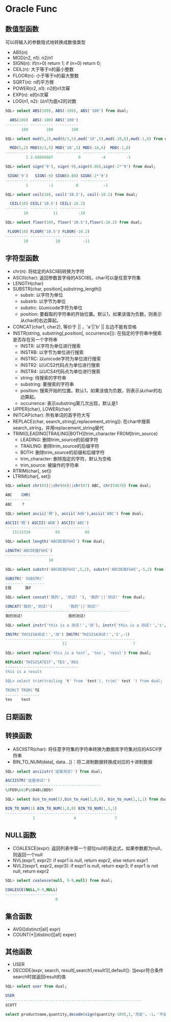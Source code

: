 # Oracle Func

## 数值型函数

可以将输入的参数隐式地转换成数值类型

- ABS(n)
- MOD(n2, n1): n2/n1
- SIGN(n): if(n>0)  return 1; if (n=0) return 0;
- CEIL(n): 大于等于n的最小整数
- FLOOR(n): 小于等于n的最大整数
- SQRT(n): n的平方根
- POWER(n2, n1): n2的n1次幂
- EXP(n): e的n次幂
- LOG(n1, n2): 以n1为底n2的对数

```sql
SQL> select ABS(100), ABS(-100), ABS('100') from dual;

  ABS(100)  ABS(-100) ABS('100')
---------- ---------- ----------
       100        100        100

SQL> select mod(5,2),mod(8/3,5),mod('10',5),mod(-10,6),mod(-1,0) from dual;

  MOD(5,2) MOD(8/3,5) MOD('10',5) MOD(-10,6)  MOD(-1,0)
---------- ---------- ----------- ---------- ----------
         1 2.66666667           0         -4         -1

SQL> select sign('9'), sign(-9),sign(0.00),sign(-2*'9') from dual;

 SIGN('9')   SIGN(-9) SIGN(0.00) SIGN(-2*'9')
---------- ---------- ---------- ------------
         1         -1          0           -1

SQL> select ceil(10), ceil('10.5'), ceil(-10.2) from dual;

  CEIL(10) CEIL('10.5') CEIL(-10.2)
---------- ------------ -----------
        10           11         -10

SQL> select floor(10), floor('10.5'),floor(-10.2) from dual;

 FLOOR(10) FLOOR('10.5') FLOOR(-10.2)
---------- ------------- ------------
        10            10          -11
```

## 字符型函数

- chr(n): 将给定的ASCII码转换为字符
- ASCII(char): 返回参数首字母的ASCII码，char可以是任意字符集
- LENGTH(char)
- SUBSTR(char, position[,substring_length])
    - substr: 以字符为单位
    - substrb: 以字节为单位
    - substrc: 以unicode字符为单位
    - position: 要截取的字符串的开始位置。默认1，如果该值为负数，则表示从char的右边算起。
- CONCAT(char1, char2), 等价于 || ，'a'||'b'  || 左边不能有空格
- INSTR(string, substring[,position[, occurrence]]): 在指定的字符串中搜索是否存在另一个字符串
    - INSTR: 以字符为单位进行搜索
    - INSTRB: 以字节为单位进行搜索
    - INSTRC: 以unicode字符为单位进行搜索
    - INSTR2: 以UCS2代码点为单位进行搜索
    - INSTR4: 以UCS4代码点为单位进行搜索
    - string: 待搜索的字符串
    - substring: 要搜索的字符串
    - position: 搜索开始的位置。默认1，如果该值为负数，则表示从char的右边算起。
    - occurrence: 表示substring第几次出现，默认是1
- UPPER(char), LOWER(char)
- INITCAP(char): 所有单词的首字符大写
- REPLACE(char, search_string[,replacement_string]): 在char中搜索search_string，并用replacement_string替代
- TRIM([LEADING|TRAILING|BOTH][trim_character FROM]trim_source)
    - LEADING: 删除trim_source的前缀字符
    - TRAILING: 删除trim_source的后缀字符
    - BOTH: 删除trim_source的前缀和后缀字符
    - trim_character: 删除指定的字符，默认为空格
    - trim_source: 被操作的字符串
- RTRIM(char[, set])
- LTRIM(char[, set])

```sql
SQL> select chr(65)||chr(66)||chr(67) ABC, chr(54678) from dual;

ABC    CHR(
------ ----
ABC    ？

SQL> select ascii('明'), ascii('Adb'),ascii('ABC') from dual;

ASCII('明') ASCII('ADB') ASCII('ABC')
----------- ------------ ------------
   15112334           65           65

SQL> select length('ABCDE我FGHI') from dual;

LENGTH('ABCDE我FGHI')
---------------------
                   10

SQL> select substr('ABCDE我FGHI',5,2), substr('ABCDE我FGHI',-5,2) from dual;

SUBSTR(' SUBSTR('
-------- --------
E我      我F

SQL> select concat('我的', '测试! '), '我的'||'测试!' from dual;

CONCAT('我的','测试!')       '我的'||'测试!'
---------------------------- --------------------------
我的测试!                    我的测试!

SQL> select instr('this is a 测试！','测'), instr('this is a 测试！','s',-1) from dual;

INSTR('THISISA测试！','测') INSTR('THISISA测试！','S',-1)
--------------------------- -----------------------------
                         11                             7

SQL> select replace('this is a test', 'tes', 'resul') from dual;

REPLACE('THISISATEST','TES','RES
--------------------------------
this is a result

SQL> select trim(trailing 't' from 'test'), trim(' test ') from dual;

TRIM(T TRIM('TE
------ --------
tes    test
```

## 日期函数

## 转换函数

- ASCIISTR(char): 将任意字符集的字符串转换为数据库字符集对应的ASCII字符串
- BIN_TO_NUM(data[, data...])：将二进制数据转换成对应的十进制数据

```sql
SQL> select asciistr('这是测试!') from dual;

ASCIISTR('这是测试!')
------------------------------------------
\8FD9\662F\6D4B\8BD5!

SQL> select bin_to_num(1),bin_to_num(1,0,0), bin_to_num(1,1,1) from dual;

BIN_TO_NUM(1) BIN_TO_NUM(1,0,0) BIN_TO_NUM(1,1,1)
------------- ----------------- -----------------
            1                 4                 7
```

## NULL函数

- COALESCE(expr):  返回列表中第一个部位null的表达式，如果参数都为null，则返回一个null
- NVL(expr1, expr2): if expr1 is null, return expr2, else return expr1
- NVL2(expr1, expr2, expr3): if expr1 is null, return expr3; if expr1 is not null, return expr2

```sql
SQL> select coalesce(null, 9-9,null) from dual;

COALESCE(NULL,9-9,NULL)
-----------------------
                      0
```

## 集合函数

- AVG([distinct|all] expr)
- COUNT(*|[distinct][all] exper)

## 其他函数

- USER
- DECODE(expr, search, result[,search1,result1][,default]): 当expr符合条件search时就返回result的值

```sql
SQL> select user from dual;

USER
------------------------------------------------------------
SCOTT

select productname,quantity,decode(sign(quantity-100),1,'充足'，-1，'不足'，0，'不足') from productinfo;

```